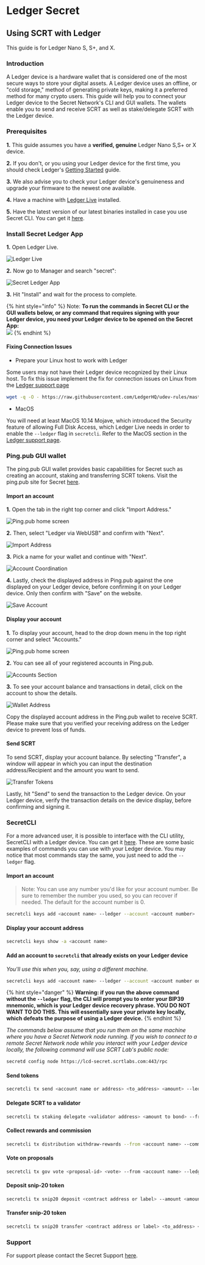# Ledger Secret

## Using SCRT with Ledger

This guide is for Ledger Nano S, S+, and X.

### Introduction

A Ledger device is a hardware wallet that is considered one of the most secure ways to store your digital assets. A Ledger device uses an offline, or "cold storage," method of generating private keys, making it a preferred method for many crypto users. This guide will help you to connect your Ledger device to the Secret Network's CLI and GUI wallets. The wallets enable you to send and receive SCRT as well as stake/delegate SCRT with the Ledger device.

### Prerequisites

**1.** This guide assumes you have a **verified, genuine** Ledger Nano S,S+ or X device.

**2.** If you don't, or you using your Ledger device for the first time, you should check Ledger's [Getting Started](https://support.ledger.com/hc/en-us/articles/4404389503889-Getting-started-with-Ledger-Live?docs=true) guide.

**3.** We also advise you to check your Ledger device's genuineness and upgrade your firmware to the newest one available.

**4.** Have a machine with [Ledger Live](https://www.ledger.com/ledger-live) installed.

**5.** Have the latest version of our latest binaries installed in case you use Secret CLI. You can get it [here](https://github.com/scrtlabs/SecretNetwork/releases/latest).

### Install Secret Ledger App

**1.** Open Ledger Live.

![Ledger Live](https://raw.githubusercontent.com/SecretSaturn/docs/Old\_main\_backup/docs/guides/LedgerLiveScreen.png)

**2.** Now go to Manager and search "secret":&#x20;

![Secret Ledger App](https://raw.githubusercontent.com/SecretSaturn/docs/Old\_main\_backup/docs/guides/InstallSecret.png)

**3.** Hit "Install" and wait for the process to complete.

{% hint style="info" %}
Note: **To run the commands in Secret CLI or the GUI wallets below, or any command that requires signing with your Ledger device, you need your Ledger device to be opened on the Secret App:**\
![](https://raw.githubusercontent.com/SecretSaturn/docs/Old\_main\_backup/docs/guides/SecretReady.png)
{% endhint %}

#### Fixing Connection Issues

* Prepare your Linux host to work with Ledger

Some users may not have their Ledger device recognized by their Linux host. To fix this issue implement the fix for connection issues on Linux from the [Ledger support page](https://support.ledger.com/hc/en-us/articles/115005165269-Connection-issues-with-Windows-or-Linux)

```bash
wget -q -O - https://raw.githubusercontent.com/LedgerHQ/udev-rules/master/add_udev_rules.sh | sudo bash
```

* MacOS

You will need at least MacOS 10.14 Mojave, which introduced the Security feature of allowing Full Disk Access, which Ledger Live needs in order to enable the `--ledger` flag in `secretcli`. Refer to the MacOS section in the [Ledger support page](https://support.ledger.com/hc/en-us/articles/115005165269-Connection-issues-with-Windows-or-Linux).

### Ping.pub GUI wallet

The ping.pub GUI wallet provides basic capabilities for Secret such as creating an account, staking and transferring SCRT tokens. Visit the ping.pub site for Secret [here](https://ping.pub/secret).

#### Import an account

**1.** Open the tab in the right top corner and click "Import Address."

![Ping.pub home screen](https://raw.githubusercontent.com/SecretSaturn/docs/Old\_main\_backup/docs/guides/PingPubWalletImport.png)

**2.** Then, select "Ledger via WebUSB" and confirm with "Next".

![Import Address](https://raw.githubusercontent.com/SecretSaturn/docs/Old\_main\_backup/docs/guides/PingPubWalletImport2.png)

**3.** Pick a name for your wallet and continue with "Next".

![Account Coordination](https://raw.githubusercontent.com/SecretSaturn/docs/Old\_main\_backup/docs/guides/PingPubWalletImport3.png)

**4.** Lastly, check the displayed address in Ping.pub against the one displayed on your Ledger device, before confirming it on your Ledger device. Only then confirm with "Save" on the website.

![Save Account](https://raw.githubusercontent.com/SecretSaturn/docs/Old\_main\_backup/docs/guides/PingPubWalletImport4.png)

#### Display your account

**1.** To display your account, head to the drop down menu in the top right corner and select "Accounts."

![Ping.pub home screen](https://raw.githubusercontent.com/SecretSaturn/docs/Old\_main\_backup/docs/guides/PingPubAccountsDropDown.png)

**2.** You can see all of your registered accounts in Ping.pub.

![Accounts Section](https://raw.githubusercontent.com/SecretSaturn/docs/Old\_main\_backup/docs/guides/PingPubAccounts.png)

**3.** To see your account balance and transactions in detail, click on the account to show the details.

![Wallet Address](https://raw.githubusercontent.com/SecretSaturn/docs/Old\_main\_backup/docs/guides/PingPubAccountDetail.png)

Copy the displayed account address in the Ping.pub wallet to receive SCRT. Please make sure that you verified your receiving address on the Ledger device to prevent loss of funds.

#### Send SCRT

To send SCRT, display your account balance. By selecting "Transfer", a window will appear in which you can input the destination address/Recipient and the amount you want to send.

![Transfer Tokens](https://raw.githubusercontent.com/SecretSaturn/docs/Old\_main\_backup/docs/guides/PingPubWalletTransfer.png)

Lastly, hit "Send" to send the transaction to the Ledger device. On your Ledger device, verify the transaction details on the device display, before confirming and signing it.

### SecretCLI

For a more advanced user, it is possible to interface with the CLI utility, SecretCLI with a Ledger device. You can get it [here](https://github.com/scrtlabs/SecretNetwork/releases/latest). These are some basic examples of commands you can use with your Ledger device. You may notice that most commands stay the same, you just need to add the `--ledger` flag.

#### Import an account

> Note: You can use any number you'd like for your account number. Be sure to remember the number you used, so you can recover if needed. The default for the account number is 0.

```bash
secretcli keys add <account name> --ledger --account <account number> 
```

#### Display your account address

```bash
secretcli keys show -a <account name>
```

#### Add an account to `secretcli` that already exists on your Ledger device

_You'll use this when you, say, using a different machine._

```bash
secretcli keys add <account name> --ledger --account <account number on your Ledger device> --recover 
```

{% hint style="danger" %}
**Warning: if you run the above command without the `--ledger` flag, the CLI will prompt you to enter your BIP39 mnemonic, which is your Ledger device recovery phrase. YOU DO NOT WANT TO DO THIS. This will essentially save your private key locally, which defeats the purpose of using a Ledger device.**
{% endhint %}

_The commands below assume that you run them on the same machine where you have a Secret Network node running. If you wish to connect to a remote Secret Network node while you interact with your Ledger device locally, the following command will use SCRT Lab's public node:_

```bash
secretd config node https://lcd-secret.scrtlabs.com:443/rpc
```

#### Send tokens

```bash
secretcli tx send <account name or address> <to_address> <amount> --ledger 
```

#### Delegate SCRT to a validator

```bash
secretcli tx staking delegate <validator address> <amount to bond> --from <account key> --ledger
```

#### Collect rewards and commission

```bash
secretcli tx distribution withdraw-rewards --from <account name> --commission --ledger
```

#### Vote on proposals

```bash
secretcli tx gov vote <proposal-id> <vote> --from <account name> --ledger
```

#### Deposit snip-20 token

```bash
secretcli tx snip20 deposit <contract address or label> --amount <amount> --from <account name> --ledger
```

#### Transfer snip-20 token

```bash
secretcli tx snip20 transfer <contract address or label> <to_address> <amount> --from <account name> --ledger
```

### Support

For support please contact the Secret Support [here](https://linktr.ee/SCRTSupport).

